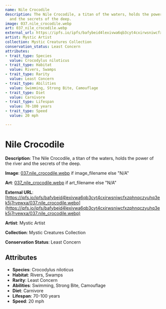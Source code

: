 ```yaml
---
name: Nile Crocodile
description: The Nile Crocodile, a titan of the waters, holds the power of the river
  and the secrets of the deep.
image: 037.nile_crocodile.webp
art: 037_nile_crocodile.webp
external_url: https://ipfs.io/ipfs/bafybeid4lexivwa6qb3cyt4cxirwsniwcfxzphnqczyuhq3ek5j7rvewxa/037.nile_crocodile.webp
artist: Mystic Artist
collection: Mystic Creatures Collection
conservation_status: Least Concern
attributes:
- trait_type: Species
  value: Crocodylus niloticus
- trait_type: Habitat
  value: Rivers, Swamps
- trait_type: Rarity
  value: Least Concern
- trait_type: Abilities
  value: Swimming, Strong Bite, Camouflage
- trait_type: Diet
  value: Carnivore
- trait_type: Lifespan
  value: 70-100 years
- trait_type: Speed
  value: 20 mph

---
```


# Nile Crocodile

**Description**: The Nile Crocodile, a titan of the waters, holds the power of the river and the secrets of the deep.

**Image**: [037.nile_crocodile.webp](./037.nile_crocodile.webp) if image_filename else "N/A"

**Art**: [037_nile_crocodile.webp](./037_nile_crocodile.webp) if art_filename else "N/A"

**External URL**: [https://ipfs.io/ipfs/bafybeid4lexivwa6qb3cyt4cxirwsniwcfxzphnqczyuhq3ek5j7rvewxa/037.nile_crocodile.webp](https://ipfs.io/ipfs/bafybeid4lexivwa6qb3cyt4cxirwsniwcfxzphnqczyuhq3ek5j7rvewxa/037.nile_crocodile.webp)

**Artist**: Mystic Artist

**Collection**: Mystic Creatures Collection

**Conservation Status**: Least Concern

## Attributes
- **Species**: Crocodylus niloticus
- **Habitat**: Rivers, Swamps
- **Rarity**: Least Concern
- **Abilities**: Swimming, Strong Bite, Camouflage
- **Diet**: Carnivore
- **Lifespan**: 70-100 years
- **Speed**: 20 mph
